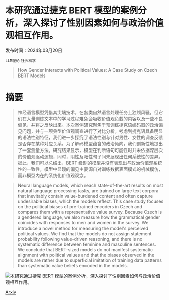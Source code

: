 # 本研究通过捷克 BERT 模型的案例分析，深入探讨了性别因素如何与政治价值观相互作用。

发布时间：2024年03月20日

`LLM理论` `社会科学`

> How Gender Interacts with Political Values: A Case Study on Czech BERT Models

# 摘要

> 神经语言模型凭借其尖端技术，在各类自然语言处理任务上独领风骚，但它们在大量训练文本中的学习过程难免会吸收价值观负载的内容以及一些不良偏见，并将之反映出来。本次案例研究聚焦于预训练捷克语编码器的政治偏见问题，并与一项典型价值观调查进行了对比分析。考虑到捷克语具备明显的语法性别特征，我们进一步探究了语法性别与针对男性、女性的调查反馈是否存在某种对应关系。为了解码模型蕴含的政治倾向，我们创新性地提出了一套测量方法。研究结果显示，模型在判断语句可能性时并未依据深层次的价值观驱动逻辑，同时，阴性及阳性句子间未展现出任何系统性的差异。据此，我们可以总结出，BERT 级别的模型并没有表现出与政治价值观系统性的一致性，模型中显现的偏见主要源自对训练数据表面模式的机械模仿，而非模型内在的系统化价值观观念。

> Neural language models, which reach state-of-the-art results on most natural language processing tasks, are trained on large text corpora that inevitably contain value-burdened content and often capture undesirable biases, which the models reflect. This case study focuses on the political biases of pre-trained encoders in Czech and compares them with a representative value survey. Because Czech is a gendered language, we also measure how the grammatical gender coincides with responses to men and women in the survey. We introduce a novel method for measuring the model's perceived political values. We find that the models do not assign statement probability following value-driven reasoning, and there is no systematic difference between feminine and masculine sentences. We conclude that BERT-sized models do not manifest systematic alignment with political values and that the biases observed in the models are rather due to superficial imitation of training data patterns than systematic value beliefs encoded in the models.

![本研究通过捷克 BERT 模型的案例分析，深入探讨了性别因素如何与政治价值观相互作用。](../../../paper_images/2403.13514/x1.png)

[Arxiv](https://arxiv.org/abs/2403.13514)